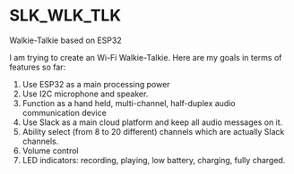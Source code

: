 # SLK_WLK_TLK
Walkie-Talkie based on ESP32 

I am trying to create an Wi-Fi Walkie-Talkie. Here are my goals in terms of features so far:

1. Use ESP32 as a main processing power
2. Use I2C microphone and speaker.
3. Function as a hand held, multi-channel, half-duplex audio communication device
4. Use Slack as a main cloud platform and keep all audio messages on it.
5. Ability select (from 8 to 20 different) channels which are actually Slack channels.
6. Volume control
7. LED indicators: recording, playing, low battery, charging, fully charged.
